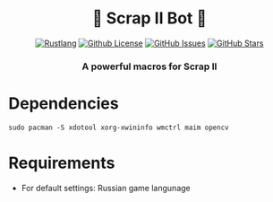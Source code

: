 <div align="center">
<h1>🌟 Scrap II Bot 🌟</h1>
  
[![Rustlang](https://img.shields.io/static/v1?label=Made%20with&message=Rust&logo=rust&labelColor=e82833&color=b11522)](https://www.rust-lang.org)
[![Github License](https://img.shields.io/github/license/Nekiplay/Scrap2Bot?logo=mdBook)](https://github.com/Nekiplay/Scrap2Bot/blob/master/LICENSE)
[![GitHub Issues](https://img.shields.io/github/issues/Nekiplay/Scrap2Bot)](https://github.com/Nekiplay/Scrap2Bot/issues)
[![GitHub Stars](https://img.shields.io/github/stars/Nekiplay/Scrap2Bot?style=social)](https://github.com/Nekiplay/Scrap2Bot/stargazers)

### A powerful macros for Scrap II

</div>

# Dependencies
```sudo pacman -S xdotool xorg-xwininfo wmctrl maim opencv```


# Requirements
- For default settings: Russian game langunage
